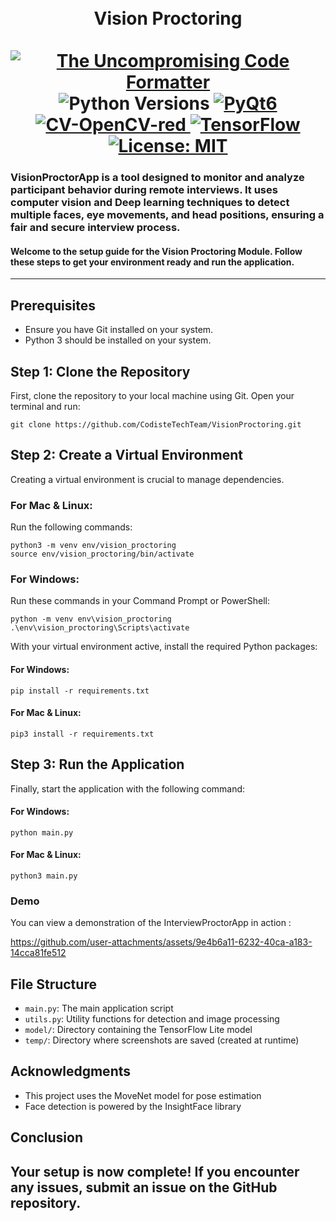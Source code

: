 <p>
  <div align="center">
  <h1>
<br >
  Vision Proctoring<br /> <br />
    <a href="https://github.com/psf/black">
      <img
        src="https://img.shields.io/badge/code%20style-black-000000.svg"
        alt="The Uncompromising Code Formatter"
      />
    </a>
      <a>
      <img
        src="https://img.shields.io/badge/python-3.9%20%7C%203.10-blue"
        alt="Python Versions"
      />
    </a>
    <a href="https://opensource.org/licenses/MIT">
      <img
        src="https://img.shields.io/badge/GUI-PyQt6-green"
        alt="PyQt6"
      />
    </a>
    <a href="https://opensource.org/licenses/MIT">
      <img
        src="https://img.shields.io/badge/CV-OpenCV-red"
        alt="CV-OpenCV-red"
      />
    </a>
    <a href="https://opensource.org/licenses/MIT">
      <img
        src="https://img.shields.io/badge/DL-TensorFlow-orange"
        alt="TensorFlow"
      />
    </a>
     <a href="https://opensource.org/licenses/MIT">
      <img
        src="https://img.shields.io/badge/License-MIT-blue.svg"
        alt="License: MIT"
      />
    </a>
  </h1>
  </div>
   <h3>VisionProctorApp is a tool designed to monitor and analyze participant behavior during remote interviews. It uses computer vision and Deep learning techniques to detect multiple faces, eye movements, and head positions, ensuring a fair and secure interview process.
</h3>
  <h4>Welcome to the setup guide for the Vision Proctoring Module. Follow these steps to get your environment ready and run the application.</h4>
</p>

---
## Prerequisites
- Ensure you have Git installed on your system.
- Python 3 should be installed on your system.

## Step 1: Clone the Repository
First, clone the repository to your local machine using Git. Open your terminal and run:

```
git clone https://github.com/CodisteTechTeam/VisionProctoring.git
```

## Step 2: Create a Virtual Environment
Creating a virtual environment is crucial to manage dependencies.

### For Mac & Linux:
Run the following commands:

```
python3 -m venv env/vision_proctoring
source env/vision_proctoring/bin/activate
```

### For Windows:
Run these commands in your Command Prompt or PowerShell:

```
python -m venv env\vision_proctoring
.\env\vision_proctoring\Scripts\activate
```

With your virtual environment active, install the required Python packages:


#### For Windows:
```
pip install -r requirements.txt
```

#### For Mac & Linux:
```
pip3 install -r requirements.txt
```

## Step 3: Run the Application
Finally, start the application with the following command:

#### For Windows:
```
python main.py
```

#### For Mac & Linux:
```
python3 main.py
```

### Demo

You can view a demonstration of the InterviewProctorApp in action : 

https://github.com/user-attachments/assets/9e4b6a11-6232-40ca-a183-14cca81fe512

## File Structure

- `main.py`: The main application script
- `utils.py`: Utility functions for detection and image processing
- `model/`: Directory containing the TensorFlow Lite model
- `temp/`: Directory where screenshots are saved (created at runtime)

## Acknowledgments

- This project uses the MoveNet model for pose estimation
- Face detection is powered by the InsightFace library

## Conclusion
Your setup is now complete! If you encounter any issues, submit an issue on the GitHub repository.
---
